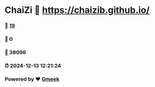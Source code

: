 # ChaiZi :link: https://chaizib.github.io/ 
### :page_facing_up: [19](https://chaizib.github.io//tag.html) 
### :speech_balloon: 0 
### :hibiscus: 38096 
### :alarm_clock: 2024-12-13 12:21:24 
### Powered by :heart: [Gmeek](https://github.com/Meekdai/Gmeek)

